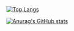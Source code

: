 [![Top Langs](https://github-readme-stats.vercel.app/api/top-langs/?username=daehwan0307&layout=compact)](https://github.com/daehwan0307/github-readme-stats)

[![Anurag's GitHub stats](https://github-readme-stats.vercel.app/api?username=daehwan0307)](https://github.com/anuraghazra/github-readme-stats)
